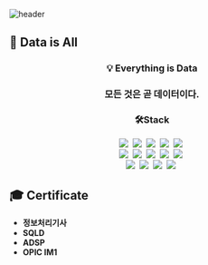 ![header](https://capsule-render.vercel.app/api?type=waving&color=auto&height=300&section=header&text=Jongwon%20Choi&fontSize=90)

## 🔎 Data is All
<h3 align="center"> 💡 Everything is Data</h3>
<h3 align="center">모든 것은 곧 데이터이다.</h3>

<h3 align="center">🛠Stack</h3>

<p align="center">
  <img src="https://img.shields.io/badge/Java-ED8B00?style=flat-square&logo=openjdk&logoColor=white"/>&nbsp 
  <img src="https://img.shields.io/badge/Python-3766AB?style=flat-square&logo=Python&logoColor=white"/>&nbsp 
  <img src="https://img.shields.io/badge/C-A8B9CC?style=flat-square&logo=C&logoColor=white"/>&nbsp 
  <img src="https://img.shields.io/badge/Mysql-E6B91E?style=flat-square&logo=MySql&logoColor=white"/>&nbsp
  <img src="https://img.shields.io/badge/Oracle-F80000?style=flat-square&logo=Oracle&logoColor=white"/>&nbsp
  <br>
  <img src="https://img.shields.io/badge/jQuery-0769AD?style=flat-square&logo=jquery&logoColor=white"/>&nbsp
  <img src="https://img.shields.io/badge/Android-3DDC84?style=flat-square&logo=android&logoColor=white"/>&nbsp 
  <img src="https://img.shields.io/badge/Flutter-02569B?style=flat-square&logo=flutter&logoColor=white"/>&nbsp 
  <img src="https://img.shields.io/badge/Dart-0175C2?style=flat-square&logo=dart&logoColor=white"/>&nbsp
  <img src="https://img.shields.io/badge/HTML-239120?style=flat-square&logo=html5&logoColor=white"/>&nbsp
  <br>
  <img src="https://img.shields.io/badge/css-1572B6?style=flat-square&logo=css3&logoColor=white"/>&nbsp 
  <img src="https://img.shields.io/badge/Javascript-ffb13b?style=flat-square&logo=javascript&logoColor=white"/>&nbsp
  <img src="https://img.shields.io/badge/Bootstrap-563D7C?style=flat-square&logo=bootstrap&logoColor=white"/>&nbsp
  <img src="https://img.shields.io/badge/Apache Tomcat-F8DC75?style=flat-square&logo=Apache Tomcat&logoColor=white">&nbsp
</p>

## 🎓 Certificate
- **정보처리기사**
- **SQLD**
- **ADSP**
- **OPIC IM1**
  
